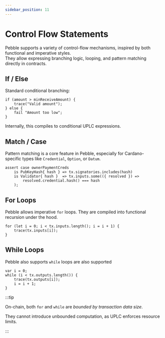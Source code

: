 ```yaml
---
sidebar_position: 11
---
```


# Control Flow Statements

Pebble supports a variety of control-flow mechanisms, inspired by both functional and imperative styles.  
They allow expressing branching logic, looping, and pattern matching directly in contracts.


## If / Else

Standard conditional branching:

```pebble
if (amount > minReceiveAmount) {
    trace("Valid amount");
} else {
    fail "Amount too low";
}
```
Internally, this compiles to conditional UPLC expressions.

## Match / Case

Pattern matching is a core feature in Pebble, especially for Cardano-specific types like `Credential`, `Option`, or `Datum`.

```pebble
assert case ownerPaymentCreds
    is PubKeyHash{ hash } => tx.signatories.includes(hash)
    is Validator{ hash }  => tx.inputs.some(({ resolved }) =>
        resolved.credential.hash() === hash
    );
```

## For Loops

Pebble allows imperative `for` loops.
They are compiled into functional recursion under the hood.

```pebble
for (let i = 0; i < tx.inputs.length(); i = i + 1) {
    trace(tx.inputs[i]);
}
```

## While Loops

Pebble also supports `while` loops are also supported

```pebble
var i = 0;
while (i < tx.outputs.length()) {
    trace(tx.outputs[i]);
    i = i + 1;
}
```


:::tip

On-chain, both `for` and `while` are _bounded by transaction data size_.

They cannot introduce unbounded computation, as UPLC enforces resource limits.

:::

